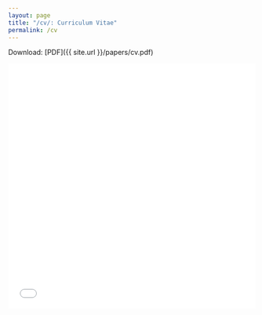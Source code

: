 ```yaml
---
layout: page 
title: "/cv/: Curriculum Vitae"
permalink: /cv
---
```


Download: [PDF]({{ site.url }}/papers/cv.pdf)

<embed src="{{ site.url }}/papers/cv.pdf" 
    type="application/pdf"
    height="500px"
    width="100%">
